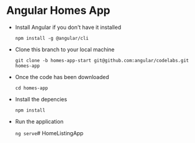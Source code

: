 # Angular Homes App
- Install Angular if you don't have it installed

  `npm install -g @angular/cli`

- Clone this branch to your local machine

  `git clone -b homes-app-start git@github.com:angular/codelabs.git homes-app`

- Once the code has been downloaded

  `cd homes-app`

- Install the depencies

  `npm install` 

- Run the application 

  `ng serve`# HomeListingApp
